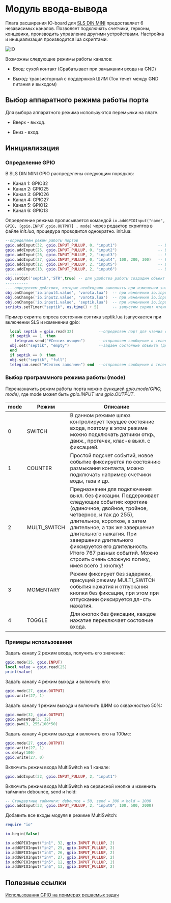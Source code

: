 # Модуль ввода-вывода

Плата расширения IO-board для [SLS DIN MINI](/devices/din_mini_base_rus.md) предоставляет 6 независимых каналов. Позволяет подключать счетчики, герконы, концевики, производить управление другими устройствами. Настройка и инициализация производится lua скриптами.

![IO](/devices/images/ioboard.png)

Возможны следующие режимы работы каналов:

- Вход: сухой контакт (Срабатывает при замыкании входа на GND)

- Выход: транзисторный с поддержкой ШИМ (Ток течет между GND питания и выходом)

## Выбор аппаратного режима работы порта

Для выбора аппаратного режима используются перемычки на плате.

- Вверх - выход.

- Вниз - вход.

## Инициализация

### Определение GPIO

В SLS DIN MINI GPIO распределены следующим порядков:

- Канал 1: GPIO32
- Канал 2: GPIO25
- Канал 3: GPIO26
- Канал 4: GPIO27
- Канал 5: GPIO12
- Канал 6: GPIO13

Определение режима прописывается командой `io.addGPIOInput("name", GPIO, [gpio.INPUT,gpio.OUTPUT] , mode)` через редактор скриптов в файле _init.lua_, процедура проводится однократно.
init.lua:

```lua
--определяем режим работы портов
gpio.addInput(32, gpio.INPUT_PULLUP, 0, "input1")                  -- Вход 1, gpio 32  (датчик заполненного септика)
gpio.addInput(25, gpio.INPUT_PULLUP, 0, "input2")                  -- Вход 2, gpio 25  (геркон калитки)
gpio.addInput(26, gpio.INPUT_PULLUP, 2, "input3")                  -- Вход 3, gpio 26
gpio.addInput(27, gpio.INPUT_PULLUP, 0, "input4", 100, 200, 300)   -- Вход 4, gpio 27   (геркон ворот)
gpio.addInput(12, gpio.INPUT_PULLUP, 2, "input5")                  -- Вход 5, gpio 12
gpio.addInput(13, gpio.INPUT_PULLUP, 2, "input6")                  -- Вход 6, gpio 13
----------
obj.setOpt('septik','STR',true) -- для удобства работы создадим объект septik и настроим отправку состояния в mqtt (true)
----------
--- определяем действия, которые необходимо выполнять при изменении значений портов
obj.onChange('io.input4.value', 'vorota.lua')  -- при изменении io.input4.value выполним скрипт vorota.lua
obj.onChange('io.input2.value', 'vorota.lua')  -- при изменении io.input4.value выполним скрипт vorota.lua
obj.onChange('io.input1.value', 'septik.lua')  -- при изменении io.input4.value выполним скрипт vorota.lua
scripts.setTimer("septik", os.time() + 5)      -- запустим скрипт чтения состояния септика при запуске SLS
```

Пример скрипта опроса состояния сэптика septik.lua (запускается при включении SLS и изменении gpio:

```lua
  local septik = gpio.read(32)           --определяем порт для чтения состояния
  if septik == 1  then
    telegram.send("#Септик очищен")      --отправляем сообщение в телеграм
  obj.set("septik", "empty")             --задаем состояние объекта (для удобства работы)
  end
  if septik == 0  then
  obj.set("septik", "full")
  telegram.send("#Септик заполнен") end  --отправляем сообщение в телеграм
```

### Выбор программного режима работы (mode)

Переназначить режим работы порта можно функцией _gpio.mode(GPIO, mode)_, где mode может быть _gpio.INPUT_ или _gpio.OUTPUT_.

| mode | Режим        | Описание                                                                                                                                                                                                                                                                                                                                                                         |
| ---- | ------------ | -------------------------------------------------------------------------------------------------------------------------------------------------------------------------------------------------------------------------------------------------------------------------------------------------------------------------------------------------------------------------------- |
| 0    | SWITCH       | В данном режиме шлюз контролирует текущее состояние входа, поэтому в этом режиме можно подключать датчики откр., движ., протечек, клас-е выкл. с фиксацией.                                                                                                                                                                                                                      |
| 1    | COUNTER      | Простой подсчет событий, новое событие фиксируется по состоянию размыкания контакта, можно подключать например счетчики воды, газа и др.                                                                                                                                                                                                                                          |
| 2    | MULTI_SWITCH | Предназначен для подключения выкл. без фиксации. Поддерживает следующие события: короткие (одиночное, двойное, тройное, четверное, и так до 255), длительное, короткое, а затем длительное, а так же завершение длительного нажатия. При завершении длительного фиксируется его длительность. Итого 767 разных событий. Можно строить очень сложную логику, имея всего 1 кнопку! |
| 3    | MOMENTARY    | Режим фиксирует без задержки, присущей режиму MULTI_SWITCH события нажатия и отпускания кнопки без фиксации, при этом при отпускании фиксируется дл-сть нажатия.                                                                                                                                                                                                                 |
| 4    | TOGGLE       | Для кнопок без фиксации, каждое нажатие переключает состояние входа.                                                                                                                                                                                                                                                                                                             |

### Примеры использования

Задать каналу 2 режим входа, получить его значение:

```lua
gpio.mode(25, gpio.INPUT)
local value = gpio.read(25)
print(value)
```

Задать каналу 4 режим выхода и включить его:

```lua
gpio.mode(27, gpio.OUTPUT)
gpio.write(27, 1)
```

Задать каналу 1 режим выхода и включить ШИМ со скважностью 50%:

```lua
gpio.mode(32, gpio.OUTPUT)
gpio.pwmsetup(3, 32)
gpio.pwm(3, 255/100*50)
```

Задать каналу 4 режим выхода и включить его на 100мс:

```lua
gpio.mode(27, gpio.OUTPUT)
gpio.write(27, 1)
os.delay(100)
gpio.write(27, 0)
```

Включить режим входа MultiSwitch на 1 канале:

```lua
gpio.addInput(32, gpio.INPUT_PULLUP, 2, "input1")
```

Включить режим входа MultiSwitch на сервисной кнопке и изменить тайминги debounce, send и hold:

```lua
-- Стандартные тайминги: debounce = 50, send = 300 и hold = 1000
gpio.addInput(33, gpio.INPUT_PULLUP, 2, "input0", 100, 500, 2000)
```

Добавить все входы модуля в режиме MultiSwitch:

```lua
require "io"

io.begin(false)

io.addGPIOInput("in1", 32, gpio.INPUT_PULLUP, 2)
io.addGPIOInput("in2", 25, gpio.INPUT_PULLUP, 2)
io.addGPIOInput("in3", 26, gpio.INPUT_PULLUP, 2)
io.addGPIOInput("in4", 27, gpio.INPUT_PULLUP, 2)
io.addGPIOInput("in5", 12, gpio.INPUT_PULLUP, 2)
io.addGPIOInput("in6", 13, gpio.INPUT_PULLUP, 2)
```

## Полезные ссылки

[Использования GPIO на примерах решаемых задач](/gpio_sample.md)
